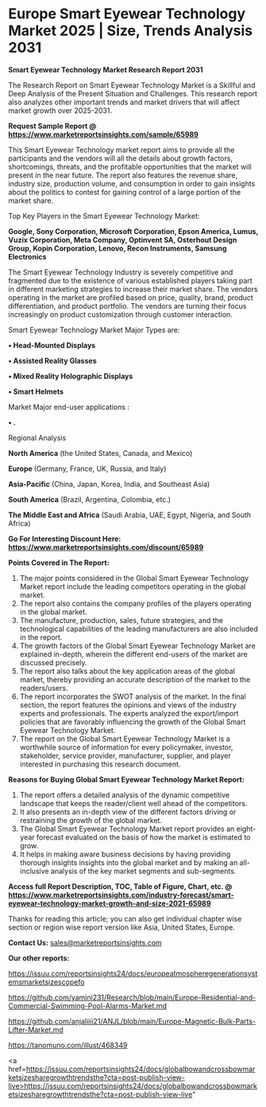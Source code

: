 # Europe Smart Eyewear Technology Market 2025 | Size, Trends Analysis 2031

<strong>Smart Eyewear Technology Market Research Report 2031</strong>

The Research Report on Smart Eyewear Technology Market is a Skillful and Deep Analysis of the Present Situation and Challenges. This research report also analyzes other important trends and market drivers that will affect market growth over 2025-2031.

<strong>Request Sample Report @ <a href=https://www.marketreportsinsights.com/sample/65989>https://www.marketreportsinsights.com/sample/65989</a></strong>

This Smart Eyewear Technology market report aims to provide all the participants and the vendors will all the details about growth factors, shortcomings, threats, and the profitable opportunities that the market will present in the near future. The report also features the revenue share, industry size, production volume, and consumption in order to gain insights about the politics to contest for gaining control of a large portion of the market share.

Top Key Players in the Smart Eyewear Technology Market:

<strong>Google, Sony Corporation, Microsoft Corporation, Epson America, Lumus, Vuzix Corporation, Meta Company, Optinvent SA, Osterhout Design Group, Kopin Corporation, Lenovo, Recon Instruments, Samsung Electronics</strong>

The Smart Eyewear Technology Industry is severely competitive and fragmented due to the existence of various established players taking part in different marketing strategies to increase their market share. The vendors operating in the market are profiled based on price, quality, brand, product differentiation, and product portfolio. The vendors are turning their focus increasingly on product customization through customer interaction.

Smart Eyewear Technology Market Major Types are:

<strong>• Head-Mounted Displays

• Assisted Reality Glasses

• Mixed Reality Holographic Displays

• Smart Helmets</strong>

Market Major end-user applications :

<strong>• .</strong>

Regional Analysis

</u><strong><b>North America</b></strong> (the United States, Canada, and Mexico)

<strong><b>Europe </b></strong>(Germany, France, UK, Russia, and Italy)

<strong><b>Asia-Pacific</b></strong> (China, Japan, Korea, India, and Southeast Asia)

<strong><b>South America</b></strong> (Brazil, Argentina, Colombia, etc.)

<strong><b>The Middle East and Africa</b></strong> (Saudi Arabia, UAE, Egypt, Nigeria, and South Africa)

<strong>Go For Interesting Discount Here: <a href=https://www.marketreportsinsights.com/discount/65989>https://www.marketreportsinsights.com/discount/65989</a></strong>

<strong>Points Covered in The Report:</strong>
<ol>
  <li>The major points considered in the Global Smart Eyewear Technology Market report include the leading competitors operating in the global market.</li>
  <li>The report also contains the company profiles of the players operating in the global market.</li>
  <li>The manufacture, production, sales, future strategies, and the technological capabilities of the leading manufacturers are also included in the report.</li>
  <li>The growth factors of the Global Smart Eyewear Technology Market are explained in-depth, wherein the different end-users of the market are discussed precisely.</li>
  <li>The report also talks about the key application areas of the global market, thereby providing an accurate description of the market to the readers/users.</li>
  <li>The report incorporates the SWOT analysis of the market. In the final section, the report features the opinions and views of the industry experts and professionals. The experts analyzed the export/import policies that are favorably influencing the growth of the Global Smart Eyewear Technology Market.</li>
  <li>The report on the Global Smart Eyewear Technology Market is a worthwhile source of information for every policymaker, investor, stakeholder, service provider, manufacturer, supplier, and player interested in purchasing this research document.</li>
</ol>
<strong>Reasons for Buying Global Smart Eyewear Technology Market Report:</strong>

<ol>
  <li>The report offers a detailed analysis of the dynamic competitive landscape that keeps the reader/client well ahead of the competitors.</li>
  <li>It also presents an in-depth view of the different factors driving or restraining the growth of the global market.</li>
  <li>The Global Smart Eyewear Technology Market report provides an eight-year forecast evaluated on the basis of how the market is estimated to grow.</li>
  <li>It helps in making aware business decisions by having providing thorough insights insights into the global market and by making an all-inclusive analysis of the key market segments and sub-segments.</li>
</ol>
<strong>Access full Report Description, TOC, Table of Figure, Chart, etc. @ <a href=https://www.marketreportsinsights.com/industry-forecast/smart-eyewear-technology-market-growth-and-size-2021-65989>https://www.marketreportsinsights.com/industry-forecast/smart-eyewear-technology-market-growth-and-size-2021-65989</a></strong>


Thanks for reading this article; you can also get individual chapter wise section or region wise report version like Asia, United States, Europe.

<strong>Contact Us:</strong>
sales@marketreportsinsights.com

<strong>Our other reports:</strong>

<a href=https://issuu.com/reportsinsights24/docs/europeatmospheregenerationsystemsmarketsizescopefo>https://issuu.com/reportsinsights24/docs/europeatmospheregenerationsystemsmarketsizescopefo</a>

<a href=https://github.com/yamini231/Research/blob/main/Europe-Residential-and-Commercial-Swimming-Pool-Alarms-Market.md>https://github.com/yamini231/Research/blob/main/Europe-Residential-and-Commercial-Swimming-Pool-Alarms-Market.md</a>

<a href=https://github.com/anjaliiii21/ANJL/blob/main/Europe-Magnetic-Bulk-Parts-Lifter-Market.md>https://github.com/anjaliiii21/ANJL/blob/main/Europe-Magnetic-Bulk-Parts-Lifter-Market.md</a>

<a href=https://tanomuno.com/illust/468349>https://tanomuno.com/illust/468349</a>

<a href=https://issuu.com/reportsinsights24/docs/globalbowandcrossbowmarketsizesharegrowthtrendsthe?cta=post-publish-view-live>https://issuu.com/reportsinsights24/docs/globalbowandcrossbowmarketsizesharegrowthtrendsthe?cta=post-publish-view-live</a>"
